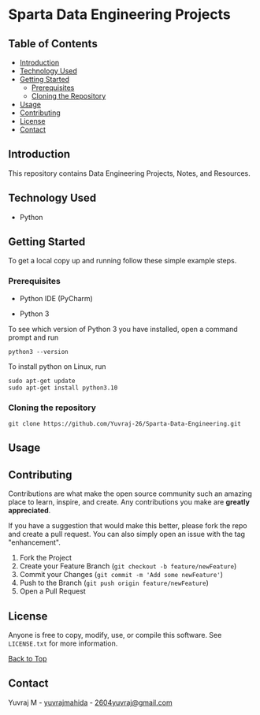 <a id="top"></a>

# Sparta Data Engineering Projects

## Table of Contents

- [Introduction](#introduction)
- [Technology Used](#technology-used)
- [Getting Started](#getting-started)
  - [Prerequisites](#prerequisites)
  - [Cloning the Repository](#cloning-the-repository)
- [Usage](#usage)
- [Contributing](#contributing)
- [License](#license)
- [Contact](#contact)

## Introduction

This repository contains Data Engineering Projects, Notes, and Resources.

## Technology Used
- Python

## Getting Started
To get a local copy up and running follow these simple example steps.


### Prerequisites

- Python IDE (PyCharm)

- Python 3

To see which version of Python 3 you have installed, open a command prompt and run

```shell
python3 --version
```
To install python on Linux, run

```
sudo apt-get update
sudo apt-get install python3.10

```

### Cloning the repository

```shell
git clone https://github.com/Yuvraj-26/Sparta-Data-Engineering.git
```

## Usage


## Contributing

Contributions are what make the open source community such an amazing place to learn, inspire, and create. Any contributions you make are **greatly appreciated**.

If you have a suggestion that would make this better, please fork the repo and create a pull request. You can also simply open an issue with the tag "enhancement".

1. Fork the Project
2. Create your Feature Branch (`git checkout -b feature/newFeature`)
3. Commit your Changes (`git commit -m 'Add some newFeature'`)
4. Push to the Branch (`git push origin feature/newFeature`)
5. Open a Pull Request

<!-- LICENSE -->
## License

Anyone is free to copy, modify, use, or compile this software. See `LICENSE.txt` for more information.

<a href="#top">Back to Top</a>

## Contact

Yuvraj M - [yuvrajmahida](https://www.linkedin.com/in/yuvrajmahida/) - 2604yuvraj@gmail.com

